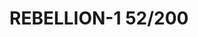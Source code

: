 # REBELLION-1                                                                                                           52/200
